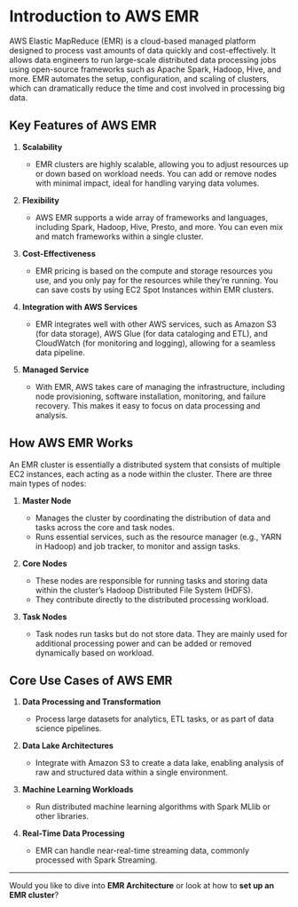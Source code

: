 # Introduction to AWS EMR

AWS Elastic MapReduce (EMR) is a cloud-based managed platform designed to process vast amounts of data quickly and cost-effectively. It allows data engineers to run large-scale distributed data processing jobs using open-source frameworks such as Apache Spark, Hadoop, Hive, and more. EMR automates the setup, configuration, and scaling of clusters, which can dramatically reduce the time and cost involved in processing big data.

## Key Features of AWS EMR

1. **Scalability**
   - EMR clusters are highly scalable, allowing you to adjust resources up or down based on workload needs. You can add or remove nodes with minimal impact, ideal for handling varying data volumes.

2. **Flexibility**
   - AWS EMR supports a wide array of frameworks and languages, including Spark, Hadoop, Hive, Presto, and more. You can even mix and match frameworks within a single cluster.

3. **Cost-Effectiveness**
   - EMR pricing is based on the compute and storage resources you use, and you only pay for the resources while they’re running. You can save costs by using EC2 Spot Instances within EMR clusters.

4. **Integration with AWS Services**
   - EMR integrates well with other AWS services, such as Amazon S3 (for data storage), AWS Glue (for data cataloging and ETL), and CloudWatch (for monitoring and logging), allowing for a seamless data pipeline.

5. **Managed Service**
   - With EMR, AWS takes care of managing the infrastructure, including node provisioning, software installation, monitoring, and failure recovery. This makes it easy to focus on data processing and analysis.

## How AWS EMR Works

An EMR cluster is essentially a distributed system that consists of multiple EC2 instances, each acting as a node within the cluster. There are three main types of nodes:

1. **Master Node**
   - Manages the cluster by coordinating the distribution of data and tasks across the core and task nodes.
   - Runs essential services, such as the resource manager (e.g., YARN in Hadoop) and job tracker, to monitor and assign tasks.

2. **Core Nodes**
   - These nodes are responsible for running tasks and storing data within the cluster’s Hadoop Distributed File System (HDFS).
   - They contribute directly to the distributed processing workload.

3. **Task Nodes**
   - Task nodes run tasks but do not store data. They are mainly used for additional processing power and can be added or removed dynamically based on workload.

## Core Use Cases of AWS EMR

1. **Data Processing and Transformation**
   - Process large datasets for analytics, ETL tasks, or as part of data science pipelines.

2. **Data Lake Architectures**
   - Integrate with Amazon S3 to create a data lake, enabling analysis of raw and structured data within a single environment.

3. **Machine Learning Workloads**
   - Run distributed machine learning algorithms with Spark MLlib or other libraries.

4. **Real-Time Data Processing**
   - EMR can handle near-real-time streaming data, commonly processed with Spark Streaming.

---

Would you like to dive into **EMR Architecture** or look at how to **set up an EMR cluster**?
